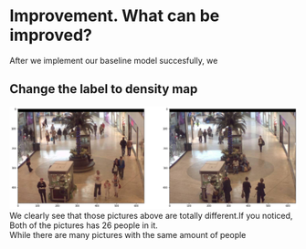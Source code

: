 # Improvement. What can be improved?
After we implement our baseline model succesfully, we 
## Change the label to density map 
![](/images/comparison.png)
We clearly see that those pictures above are totally different.If you noticed, Both of the pictures has 26 people in it.\
While there are many pictures with the same amount of people 
